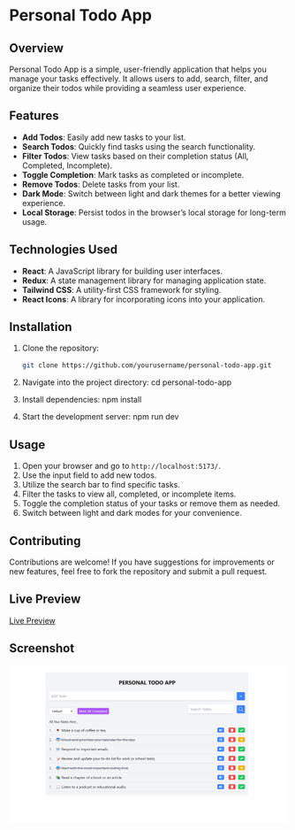 # Personal Todo App

## Overview

Personal Todo App is a simple, user-friendly application that helps you manage your tasks effectively. It allows users to add, search, filter, and organize their todos while providing a seamless user experience.

## Features

- **Add Todos**: Easily add new tasks to your list.
- **Search Todos**: Quickly find tasks using the search functionality.
- **Filter Todos**: View tasks based on their completion status (All, Completed, Incomplete).
- **Toggle Completion**: Mark tasks as completed or incomplete.
- **Remove Todos**: Delete tasks from your list.
- **Dark Mode**: Switch between light and dark themes for a better viewing experience.
- **Local Storage**: Persist todos in the browser’s local storage for long-term usage.

## Technologies Used

- **React**: A JavaScript library for building user interfaces.
- **Redux**: A state management library for managing application state.
- **Tailwind CSS**: A utility-first CSS framework for styling.
- **React Icons**: A library for incorporating icons into your application.

## Installation

1. Clone the repository:

   ```bash
   git clone https://github.com/yourusername/personal-todo-app.git

   ```

2. Navigate into the project directory:
   cd personal-todo-app

3. Install dependencies:
   npm install

4. Start the development server:
   npm run dev

## Usage

1. Open your browser and go to `http://localhost:5173/`.
2. Use the input field to add new todos.
3. Utilize the search bar to find specific tasks.
4. Filter the tasks to view all, completed, or incomplete items.
5. Toggle the completion status of your tasks or remove them as needed.
6. Switch between light and dark modes for your convenience.

## Contributing

Contributions are welcome! If you have suggestions for improvements or new features, feel free to fork the repository and submit a pull request.

## Live Preview

[Live Preview]()

## Screenshot

![Todo App Screenshot](/src/assets/github-cover.png)
